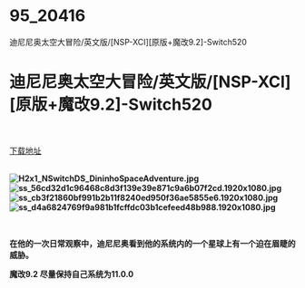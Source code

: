 # 95_20416
迪尼尼奥太空大冒险/英文版/[NSP-XCI][原版+魔改9.2]-Switch520
# 迪尼尼奥太空大冒险/英文版/[NSP-XCI][原版+魔改9.2]-Switch520
 <br/></br>
[下载地址](https://www.switch520.cc/article/20416 "下载地址")
<br/></br>

<p><strong><img title="H2x1_NSwitchDS_DininhoSpaceAdventure.jpg" src="https://www.switch520.cc/muke_img/2021_07_21_07869a7d3a3f4.jpg" alt="H2x1_NSwitchDS_DininhoSpaceAdventure.jpg"></strong><br>
<strong><img title="ss_56cd32d1c96468c8d3f139e39e871c9a6b07f2cd.1920x1080.jpg" src="https://www.switch520.cc/muke_img/2021_07_21_b8099a28745e7.jpg" alt="ss_56cd32d1c96468c8d3f139e39e871c9a6b07f2cd.1920x1080.jpg"></strong><br>
<strong><img title="ss_cb3f21860bf991b2b11f8240ed950f36ae5855e6.1920x1080.jpg" src="https://www.switch520.cc/muke_img/2021_07_21_fd32b3424a539.jpg" alt="ss_cb3f21860bf991b2b11f8240ed950f36ae5855e6.1920x1080.jpg"></strong><br>
<strong><img title="ss_d4a6824769f9a981b1fcffdc03b1cefeed48b988.1920x1080.jpg" src="https://www.switch520.cc/muke_img/2021_07_21_c7271c18a14d7.jpg" alt="ss_d4a6824769f9a981b1fcffdc03b1cefeed48b988.1920x1080.jpg">&nbsp;</strong></p>
<p>&nbsp;</p>
<p><strong>在他的一次日常观察中，迪尼尼奥看到他的系统内的一个星球上有一个迫在眉睫的威胁。</strong></p>
<p><strong>魔改9.2 尽量保持自己系统为11.0.0</strong></p>
